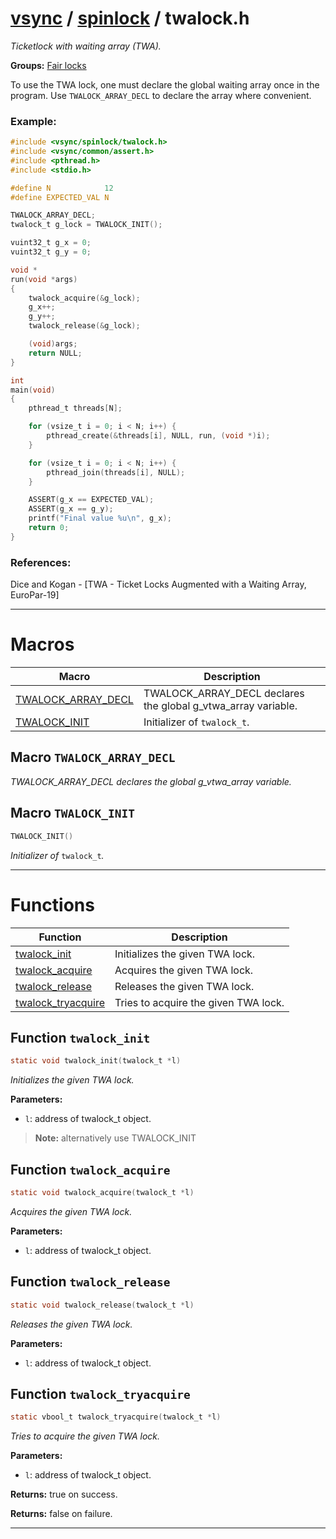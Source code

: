 #  [vsync](../README.md) / [spinlock](README.md) / twalock.h
_Ticketlock with waiting array (TWA)._ 

**Groups:** [Fair locks](GROUP_fair_lock.md)

To use the TWA lock, one must declare the global waiting array once in the program. Use `TWALOCK_ARRAY_DECL` to declare the array where convenient.


### Example:



```c
#include <vsync/spinlock/twalock.h>
#include <vsync/common/assert.h>
#include <pthread.h>
#include <stdio.h>

#define N            12
#define EXPECTED_VAL N

TWALOCK_ARRAY_DECL;
twalock_t g_lock = TWALOCK_INIT();

vuint32_t g_x = 0;
vuint32_t g_y = 0;

void *
run(void *args)
{
    twalock_acquire(&g_lock);
    g_x++;
    g_y++;
    twalock_release(&g_lock);

    (void)args;
    return NULL;
}

int
main(void)
{
    pthread_t threads[N];

    for (vsize_t i = 0; i < N; i++) {
        pthread_create(&threads[i], NULL, run, (void *)i);
    }

    for (vsize_t i = 0; i < N; i++) {
        pthread_join(threads[i], NULL);
    }

    ASSERT(g_x == EXPECTED_VAL);
    ASSERT(g_x == g_y);
    printf("Final value %u\n", g_x);
    return 0;
}
```




### References:

Dice and Kogan - [TWA - Ticket Locks Augmented with a Waiting Array, EuroPar-19] 

---
# Macros 

| Macro | Description |
|---|---|
| [TWALOCK_ARRAY_DECL](twalock.h.md#macro-twalock_array_decl) | TWALOCK_ARRAY_DECL declares the global g_vtwa_array variable.  |
| [TWALOCK_INIT](twalock.h.md#macro-twalock_init) | Initializer of `twalock_t`.  |

##  Macro `TWALOCK_ARRAY_DECL`

 
_TWALOCK_ARRAY_DECL declares the global g_vtwa_array variable._ 



##  Macro `TWALOCK_INIT`

```c
TWALOCK_INIT()
```

 
_Initializer of_ `twalock_t`_._ 



---
# Functions 

| Function | Description |
|---|---|
| [twalock_init](twalock.h.md#function-twalock_init) | Initializes the given TWA lock.  |
| [twalock_acquire](twalock.h.md#function-twalock_acquire) | Acquires the given TWA lock.  |
| [twalock_release](twalock.h.md#function-twalock_release) | Releases the given TWA lock.  |
| [twalock_tryacquire](twalock.h.md#function-twalock_tryacquire) | Tries to acquire the given TWA lock.  |

##  Function `twalock_init`

```c
static void twalock_init(twalock_t *l)
``` 
_Initializes the given TWA lock._ 




**Parameters:**

- `l`: address of twalock_t object.


> **Note:** alternatively use TWALOCK_INIT 


##  Function `twalock_acquire`

```c
static void twalock_acquire(twalock_t *l)
``` 
_Acquires the given TWA lock._ 




**Parameters:**

- `l`: address of twalock_t object. 




##  Function `twalock_release`

```c
static void twalock_release(twalock_t *l)
``` 
_Releases the given TWA lock._ 




**Parameters:**

- `l`: address of twalock_t object. 




##  Function `twalock_tryacquire`

```c
static vbool_t twalock_tryacquire(twalock_t *l)
``` 
_Tries to acquire the given TWA lock._ 




**Parameters:**

- `l`: address of twalock_t object. 


**Returns:** true on success. 

**Returns:** false on failure. 




---
